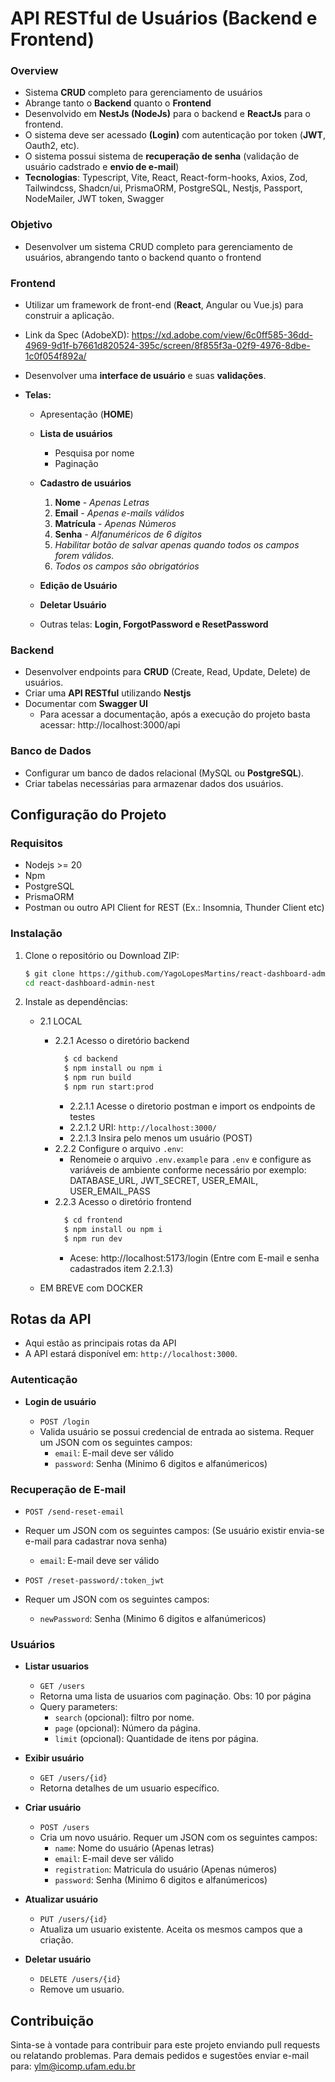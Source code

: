 # API RESTful de Usuários (Backend e Frontend)

### Overview

- Sistema **CRUD** completo para gerenciamento de usuários
- Abrange tanto o **Backend** quanto o **Frontend**
- Desenvolvido em **NestJs (NodeJs)** para o backend e **ReactJs** para o frontend.
- O sistema deve ser acessado **(Login)** com autenticação por token (**JWT**, Oauth2, etc).
- O sistema possui sistema de **recuperação de senha** (validação de usuário cadstrado e **envio de e-mail**)
- **Tecnologias**: Typescript, Vite, React, React-form-hooks, Axios, Zod, Tailwindcss, Shadcn/ui, PrismaORM, PostgreSQL, Nestjs, Passport, NodeMailer, JWT token, Swagger

### Objetivo

- Desenvolver um sistema CRUD completo para gerenciamento de usuários,
  abrangendo tanto o backend quanto o frontend

### Frontend

- Utilizar um framework de front-end (**React**, Angular ou Vue.js) para
  construir a aplicação.
- Link da Spec (AdobeXD): https://xd.adobe.com/view/6c0ff585-36dd-4969-9d1f-b7661d820524-395c/screen/8f855f3a-02f9-4976-8dbe-1c0f054f892a/
- Desenvolver uma **interface de usuário** e suas **validações**.
- **Telas:**

  - Apresentação (**HOME**)
  - **Lista de usuários**

    - Pesquisa por nome
    - Paginação

  - **Cadastro de usuários**

    1. **Nome** - _Apenas Letras_
    2. **Email** - _Apenas e-mails válidos_
    3. **Matrícula** - _Apenas Números_
    4. **Senha** - _Alfanuméricos de 6 dígitos_
    5. _Habilitar botão de salvar apenas quando todos os campos forem válidos._
    6. _Todos os campos são obrigatórios_

  - **Edição de Usuário**
  - **Deletar Usuário**
  - Outras telas: **Login, ForgotPassword e ResetPassword**

### Backend

- Desenvolver endpoints para **CRUD** (Create, Read, Update, Delete) de
  usuários.
- Criar uma **API RESTful** utilizando **Nestjs**
- Documentar com **Swagger UI**
  - Para acessar a documentação, após a execução do projeto basta acessar: http://localhost:3000/api

### Banco de Dados

- Configurar um banco de dados relacional (MySQL ou **PostgreSQL**).
- Criar tabelas necessárias para armazenar dados dos usuários.

## Configuração do Projeto

### Requisitos

- Nodejs >= 20
- Npm
- PostgreSQL
- PrismaORM
- Postman ou outro API Client for REST (Ex.: Insomnia, Thunder Client etc)

### Instalação

1. Clone o repositório ou Download ZIP:

   ```bash
   $ git clone https://github.com/YagoLopesMartins/react-dashboard-admin-nest.git
   cd react-dashboard-admin-nest
   ```

2. Instale as dependências:

   - 2.1 LOCAL

     - 2.2.1 Acesso o diretório backend
       ```bash
         $ cd backend
         $ npm install ou npm i
         $ npm run build
         $ npm run start:prod
       ```
       - 2.2.1.1 Acesse o diretorio postman e import os endpoints de testes
       - 2.2.1.2 URI: `http://localhost:3000/`
       - 2.2.1.3 Insira pelo menos um usuário (POST)
     - 2.2.2 Configure o arquivo `.env`:
       - Renomeie o arquivo `.env.example` para `.env` e configure as variáveis de ambiente conforme necessário por exemplo: DATABASE_URL, JWT_SECRET, USER_EMAIL, USER_EMAIL_PASS
     - 2.2.3 Acesso o diretório frontend
       ```bash
         $ cd frontend
         $ npm install ou npm i
         $ npm run dev
       ```
       - Acese: http://localhost:5173/login (Entre com E-mail e senha cadastrados item 2.2.1.3)

   - EM BREVE com DOCKER

## Rotas da API

- Aqui estão as principais rotas da API
- A API estará disponível em: `http://localhost:3000`.

### Autenticação

- **Login de usuário**

  - `POST /login`
  - Valida usuário se possui credencial de entrada ao sistema. Requer um JSON com os seguintes campos:
    - `email`: E-mail deve ser válido
    - `password`: Senha (Minimo 6 digitos e alfanúmericos)

### Recuperação de E-mail

- `POST /send-reset-email`
- Requer um JSON com os seguintes campos: (Se usuário existir envia-se e-mail para cadastrar nova senha)

  - `email`: E-mail deve ser válido

- `POST /reset-password/:token_jwt`
- Requer um JSON com os seguintes campos:
  - `newPassword`: Senha (Minimo 6 digitos e alfanúmericos)

### Usuários

- **Listar usuarios**

  - `GET /users`
  - Retorna uma lista de usuarios com paginação. Obs: 10 por página
  - Query parameters:
    - `search` (opcional): filtro por nome.
    - `page` (opcional): Número da página.
    - `limit` (opcional): Quantidade de itens por página.

- **Exibir usuário**

  - `GET /users/{id}`
  - Retorna detalhes de um usuario específico.

- **Criar usuário**

  - `POST /users`
  - Cria um novo usuário. Requer um JSON com os seguintes campos:
    - `name`: Nome do usuário (Apenas letras)
    - `email`: E-mail deve ser válido
    - `registration`: Matricula do usuário (Apenas números)
    - `password`: Senha (Minimo 6 digitos e alfanúmericos)

- **Atualizar usuário**

  - `PUT /users/{id}`
  - Atualiza um usuario existente. Aceita os mesmos campos que a criação.

- **Deletar usuário**
  - `DELETE /users/{id}`
  - Remove um usuario.

## Contribuição

Sinta-se à vontade para contribuir para este projeto enviando pull requests ou relatando problemas. Para demais pedidos e sugestões enviar e-mail para: ylm@icomp.ufam.edu.br
